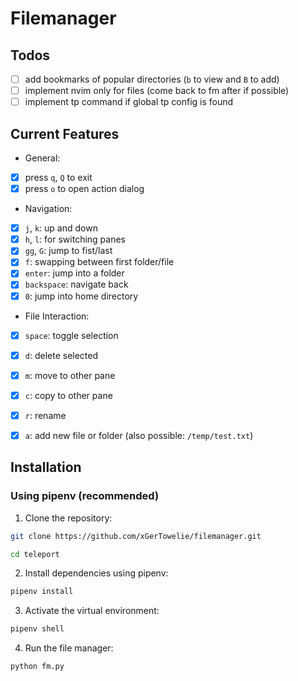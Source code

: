# Filemanager

## Todos
- [ ] add bookmarks of popular directories (`b` to view and `B` to add)
- [ ] implement nvim only for files (come back to fm after if possible)
- [ ] implement tp command if global tp config is found

## Current Features
- General:
- [x] press `q`, `Q` to exit
- [x] press `o` to open action dialog
- Navigation:
- [x] `j`, `k`: up and down
- [x] `h`, `l`: for switching panes
- [x] `gg`, `G`: jump to fist/last
- [x] `f`: swapping between first folder/file
- [x] `enter`: jump into a folder
- [x] `backspace`: navigate back
- [x] `0`: jump into home directory
- File Interaction:
- [x] `space`: toggle selection
- [x] `d`: delete selected
- [x] `m`: move to other pane
- [x] `c`: copy to other pane
- [x] `r`: rename
- [x] `a`: add new file or folder (also possible: `/temp/test.txt`)


## Installation

### Using pipenv (recommended)

1. Clone the repository:
```bash
git clone https://github.com/xGerTowelie/filemanager.git
```

```bash
cd teleport
```

2. Install dependencies using pipenv:
```bash
pipenv install
```

3. Activate the virtual environment:

```bash
pipenv shell
```
4. Run the file manager:

```bash
python fm.py
```
